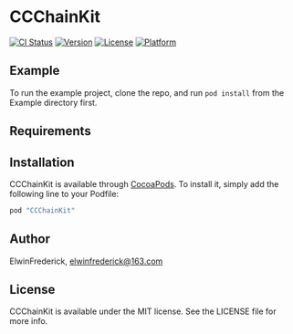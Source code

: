# CCChainKit

[![CI Status](http://img.shields.io/travis/ElwinFrederick/CCChainKit.svg?style=flat)](https://travis-ci.org/ElwinFrederick/CCChainKit)
[![Version](https://img.shields.io/cocoapods/v/CCChainKit.svg?style=flat)](http://cocoapods.org/pods/CCChainKit)
[![License](https://img.shields.io/cocoapods/l/CCChainKit.svg?style=flat)](http://cocoapods.org/pods/CCChainKit)
[![Platform](https://img.shields.io/cocoapods/p/CCChainKit.svg?style=flat)](http://cocoapods.org/pods/CCChainKit)

## Example

To run the example project, clone the repo, and run `pod install` from the Example directory first.

## Requirements

## Installation

CCChainKit is available through [CocoaPods](http://cocoapods.org). To install
it, simply add the following line to your Podfile:

```ruby
pod "CCChainKit"
```

## Author

ElwinFrederick, elwinfrederick@163.com

## License

CCChainKit is available under the MIT license. See the LICENSE file for more info.
